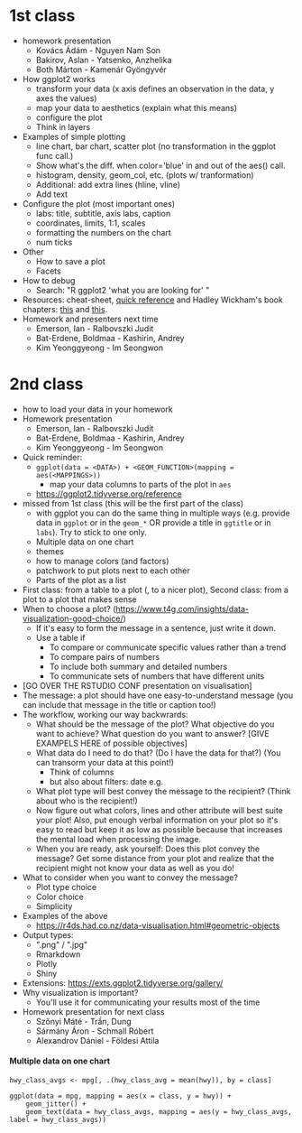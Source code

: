 # 1st class

- homework presentation
    + Kovács Ádám - Nguyen Nam Son 
    + Bakirov, Aslan - Yatsenko, Anzhelika
    + Both Márton - Kamenár Gyöngyvér
- How ggplot2 works
    + transform your data (x axis defines an observation in the data, y axes the values)
    + map your data to aesthetics (explain what this means)
    + configure the plot
    + Think in layers
- Examples of simple plotting
    + line chart, bar chart, scatter plot (no transformation in the ggplot func call.)
    + Show what's the diff. when color='blue' in and out of the aes() call.
    + histogram, density, geom_col, etc. (plots w/ tranformation)
    + Additional: add extra lines (hline, vline)
    + Add text
- Configure the plot (most important ones)
    + labs: title, subtitle, axis labs, caption
    + coordinates, limits, 1:1, scales
    + formatting the numbers on the chart
    + num ticks
- Other
    + How to save a plot
    + Facets
- How to debug
    + Search: "R ggplot2 'what you are looking for' "
- Resources: cheat-sheet, [quick reference](https://ggplot2.tidyverse.org/reference/) and Hadley Wickham's book chapters: [this](https://r4ds.had.co.nz/data-visualisation.html) and [this](https://r4ds.had.co.nz/graphics-for-communication.html).
- Homework and presenters next time
    + Emerson, Ian - Ralbovszki Judit
    + Bat-Erdene, Boldmaa - Kashirin, Andrey
    + Kim Yeonggyeong - Im Seongwon




# 2nd class
- how to load your data in your homework
- Homework presentation
    + Emerson, Ian - Ralbovszki Judit
    + Bat-Erdene, Boldmaa - Kashirin, Andrey
    + Kim Yeonggyeong - Im Seongwon
- Quick reminder:
    + `ggplot(data = <DATA>) + <GEOM_FUNCTION>(mapping = aes(<MAPPINGS>))`
        * map your data columns to parts of the plot in `aes`
    + https://ggplot2.tidyverse.org/reference
- missed from 1st class (this will be the first part of the class)
    + with ggplot you can do the same thing in multiple ways (e.g. provide data in `ggplot` or in the `geom_*` OR provide a title in `ggtitle` or in `labs`). Try to stick to one only.
    + Multiple data on one chart
    + themes
    + how to manage colors (and factors)
    + patchwork to put plots next to each other
    + Parts of the plot as a list
- First class: from a table to a plot (, to a nicer plot), Second class: from a plot to a plot that makes sense
- When to choose a plot? (https://www.t4g.com/insights/data-visualization-good-choice/)
    + If it's easy to form the message in a sentence, just write it down.
    + Use a table if
        * To compare or communicate specific values rather than a trend
        * To compare pairs of numbers
        * To include both summary and detailed numbers
        * To communicate sets of numbers that have different units
- [GO OVER THE RSTUDIO CONF presentation on visualisation]
- The message: a plot should have one easy-to-understand message (you can include that message in the title or caption too!)
- The workflow, working our way backwrards:
    + What should be the message of the plot? What objective do you want to achieve? What question do you want to answer? [GIVE EXAMPELS HERE of possible objectives]
    + What data do I need to do that? (Do I have the data for that?) (You can transorm your data at this point!)
        * Think of columns
        * but also about filters: date e.g.
    + What plot type will best convey the message to the recipient? (Think about who is the recipient!)
    + Now figure out what colors, lines and other attribute will best suite your plot! Also, put enough verbal information on your plot so it's easy to read but keep it as low as possible because that increases the mental load when processing the image.
    + When you are ready, ask yourself: Does this plot convey the message? Get some distance from your plot and realize that the recipient might not know your data as well as you do!
- What to consider when you want to convey the message?
    + Plot type choice
    + Color choice
    + Simplicity
- Examples of the above
    + https://r4ds.had.co.nz/data-visualisation.html#geometric-objects
- Output types:
    + ".png" / ".jpg"
    + Rmarkdown
    + Plotly
    + Shiny
- Extensions: https://exts.ggplot2.tidyverse.org/gallery/
- Why visualization is important?
    + You'll use it for communicating your results most of the time
- Homework presentation for next class
    + Szőnyi Máté - Trần, Dung
    + Sármány Áron - Schmall Róbert
    + Alexandrov Dániel - Földesi Attila


#### Multiple data on one chart

```{r}
hwy_class_avgs <- mpg[, .(hwy_class_avg = mean(hwy)), by = class]

ggplot(data = mpg, mapping = aes(x = class, y = hwy)) +
    geom_jitter() +
    geom_text(data = hwy_class_avgs, mapping = aes(y = hwy_class_avgs, label = hwy_class_avgs))
```
